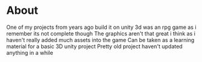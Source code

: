 # About

One of my projects from years ago build it on unity 3d was an rpg game as i remember its not complete though
The graphics aren't that great i think as i haven't really added much assets into the game
Can be taken as a learning material for a basic 3D unity project
Pretty old project haven't updated anything in a while
